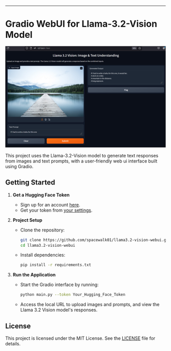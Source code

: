 ---

# Gradio WebUI for Llama-3.2-Vision Model 

<p align="center">
  <img src="./data/image1.png" alt="Llama 3.2 Vision Model" />
</p>

This project uses the Llama-3.2-Vision model to generate text responses from images and text prompts, with a user-friendly web ui interface built using Gradio.

## Getting Started

1. **Get a Hugging Face Token**  
   - Sign up for an account [here](https://huggingface.co/join).
   - Get your token from [your settings](https://huggingface.co/settings/tokens).

2. **Project Setup**  
   - Clone the repository:  
     ```bash
     git clone https://github.com/spacewalk01/llama3.2-vision-webui.git
     cd llama3.2-vision-webui
     ```
   - Install dependencies:  
     ```bash
     pip install -r requirements.txt
     ```

3. **Run the Application**  
   - Start the Gradio interface by running:  
     ```bash
     python main.py --token Your_Hugging_Face_Token
     ```  
   - Access the local URL to upload images and prompts, and view the Llama 3.2 Vision model's responses.

## License

This project is licensed under the MIT License. See the [LICENSE](LICENSE) file for details.
